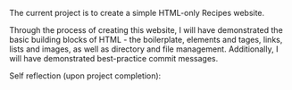 The current project is to create a simple HTML-only Recipes website.

Through the process of creating this website, I will have demonstrated the basic building blocks of HTML - the boilerplate, elements and tages, links, lists and images, as well as directory and file management. Additionally, I will have demonstrated best-practice commit messages.

Self reflection (upon project completion):
